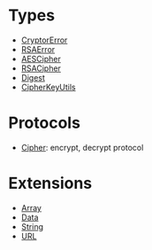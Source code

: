 # Types

  - [CryptorError](/Documentation/CryptoUtils/CryptorError)
  - [RSAError](/Documentation/CryptoUtils/RSAError)
  - [AESCipher](/Documentation/CryptoUtils/AESCipher)
  - [RSACipher](/Documentation/CryptoUtils/RSACipher)
  - [Digest](/Documentation/CryptoUtils/Digest)
  - [CipherKeyUtils](/Documentation/CryptoUtils/CipherKeyUtils)

# Protocols

  - [Cipher](/Documentation/CryptoUtils/Cipher):
    encrypt, decrypt protocol

# Extensions

  - [Array](/Documentation/CryptoUtils/Array)
  - [Data](/Documentation/CryptoUtils/Data)
  - [String](/Documentation/CryptoUtils/String)
  - [URL](/Documentation/CryptoUtils/URL)

